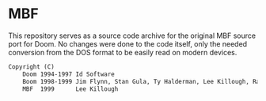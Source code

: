 # MBF
This repository serves as a source code archive for the original MBF source port for Doom. No changes were done to the code itself, only the needed conversion from the DOS format to be easily read on modern devices.

```txt
Copyright (C)
	Doom 1994-1997 Id Software
	Boom 1998-1999 Jim Flynn, Stan Gula, Ty Halderman, Lee Killough, Rand Phares
	MBF  1999      Lee Killough
```

